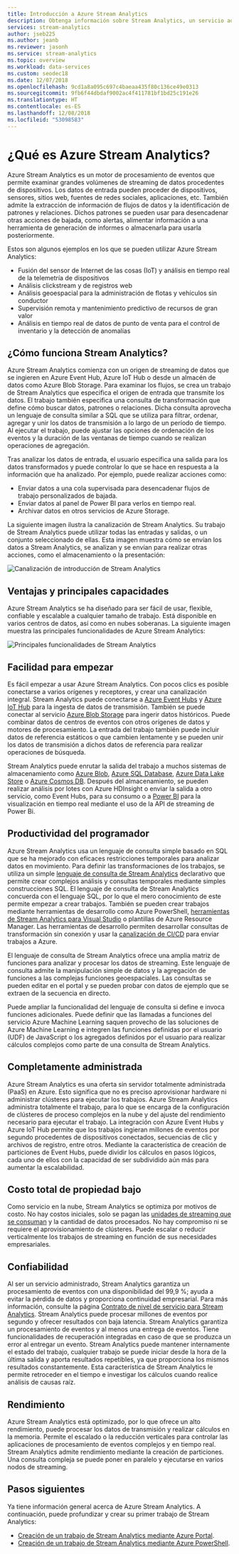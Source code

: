 ```yaml
---
title: Introducción a Azure Stream Analytics
description: Obtenga información sobre Stream Analytics, un servicio administrado que le ayudará a analizar datos de streaming desde Internet de las cosas (IoT) en tiempo real.
services: stream-analytics
author: jseb225
ms.author: jeanb
ms.reviewer: jasonh
ms.service: stream-analytics
ms.topic: overview
ms.workload: data-services
ms.custom: seodec18
ms.date: 12/07/2018
ms.openlocfilehash: 9cd1a8a095c697c4baeaa435f80c136ce49e0313
ms.sourcegitcommit: 9fb6f44dbdaf9002ac4f411781bf1bd25c191e26
ms.translationtype: HT
ms.contentlocale: es-ES
ms.lasthandoff: 12/08/2018
ms.locfileid: "53098583"
---
```

# <a name="what-is-azure-stream-analytics"></a>¿Qué es Azure Stream Analytics?

Azure Stream Analytics es un motor de procesamiento de eventos que permite examinar grandes volúmenes de streaming de datos procedentes de dispositivos. Los datos de entrada pueden proceder de dispositivos, sensores, sitios web, fuentes de redes sociales, aplicaciones, etc. También admite la extracción de información de flujos de datos y la identificación de patrones y relaciones. Dichos patrones se pueden usar para desencadenar otras acciones de bajada, como alertas, alimentar información a una herramienta de generación de informes o almacenarla para usarla posteriormente.

Estos son algunos ejemplos en los que se pueden utilizar Azure Stream Analytics: 

* Fusión del sensor de Internet de las cosas (IoT) y análisis en tiempo real de la telemetría de dispositivos
* Análisis clickstream y de registros web
* Análisis geoespacial para la administración de flotas y vehículos sin conductor
* Supervisión remota y mantenimiento predictivo de recursos de gran valor
* Análisis en tiempo real de datos de punto de venta para el control de inventario y la detección de anomalías

## <a name="how-does-stream-analytics-work"></a>¿Cómo funciona Stream Analytics?

Azure Stream Analytics comienza con un origen de streaming de datos que se ingieren en Azure Event Hub, Azure IoT Hub o desde un almacén de datos como Azure Blob Storage. Para examinar los flujos, se crea un trabajo de Stream Analytics que especifica el origen de entrada que transmite los datos. El trabajo también especifica una consulta de transformación que define cómo buscar datos, patrones o relaciones. Dicha consulta aprovecha un lenguaje de consulta similar a SQL que se utiliza para filtrar, ordenar, agregar y unir los datos de transmisión a lo largo de un período de tiempo. Al ejecutar el trabajo, puede ajustar las opciones de ordenación de los eventos y la duración de las ventanas de tiempo cuando se realizan operaciones de agregación.

Tras analizar los datos de entrada, el usuario especifica una salida para los datos transformados y puede controlar lo que se hace en respuesta a la información que ha analizado. Por ejemplo, puede realizar acciones como:

* Enviar datos a una cola supervisada para desencadenar flujos de trabajo personalizados de bajada.
* Enviar datos al panel de Power BI para verlos en tiempo real.
* Archivar datos en otros servicios de Azure Storage.

La siguiente imagen ilustra la canalización de Stream Analytics. Su trabajo de Stream Analytics puede utilizar todas las entradas y salidas, o un conjunto seleccionado de ellas. Esta imagen muestra cómo se envían los datos a Stream Analytics, se analizan y se envían para realizar otras acciones, como el almacenamiento o la presentación:

![Canalización de introducción de Stream Analytics](./media/stream-analytics-introduction/stream-analytics-intro-pipeline.png)

## <a name="key-capabilities-and-benefits"></a>Ventajas y principales capacidades

Azure Stream Analytics se ha diseñado para ser fácil de usar, flexible, confiable y escalable a cualquier tamaño de trabajo. Está disponible en varios centros de datos, así como en nubes soberanas. La siguiente imagen muestra las principales funcionalidades de Azure Stream Analytics:

![Principales funcionalidades de Stream Analytics](./media/stream-analytics-introduction/stream-analytics-key-capabilities.png)

## <a name="ease-of-getting-started"></a>Facilidad para empezar

Es fácil empezar a usar Azure Stream Analytics. Con pocos clics es posible conectarse a varios orígenes y receptores, y crear una canalización integral. Stream Analytics puede conectarse a [Azure Event Hubs](https://docs.microsoft.com/azure/event-hubs/) y [Azure IoT Hub](https://docs.microsoft.com/azure/iot-hub/) para la ingesta de datos de transmisión. También se puede conectar al servicio [Azure Blob Storage](https://docs.microsoft.com/azure/storage/storage-introduction) para ingerir datos históricos. Puede combinar datos de centros de eventos con otros orígenes de datos y motores de procesamiento. La entrada del trabajo también puede incluir datos de referencia estáticos o que cambien lentamente y se pueden unir los datos de transmisión a dichos datos de referencia para realizar operaciones de búsqueda.

Stream Analytics puede enrutar la salida del trabajo a muchos sistemas de almacenamiento como [Azure Blob](https://docs.microsoft.com/azure/storage/storage-introduction), [Azure SQL Database](https://docs.microsoft.com/azure/sql-database/), [Azure Data Lake Store](https://docs.microsoft.com/azure/data-lake-store/) o [Azure Cosmos DB](https://docs.microsoft.com/azure/cosmos-db/introduction). Después del almacenamiento, se pueden realizar análisis por lotes con Azure HDInsight o enviar la salida a otro servicio, como Event Hubs, para su consumo o a [Power BI](https://docs.microsoft.com/power-bi/) para la visualización en tiempo real mediante el uso de la API de streaming de Power Bi.

## <a name="programmer-productivity"></a>Productividad del programador

Azure Stream Analytics usa un lenguaje de consulta simple basado en SQL que se ha mejorado con eficaces restricciones temporales para analizar datos en movimiento. Para definir las transformaciones de los trabajos, se utiliza un simple [lenguaje de consulta de Stream Analytics](https://msdn.microsoft.com/library/azure/dn834998.aspx) declarativo que permite crear complejos análisis y consultas temporales mediante simples construcciones SQL. El lenguaje de consulta de Stream Analytics concuerda con el lenguaje SQL, por lo que el mero conocimiento de este permite empezar a crear trabajos. También se pueden crear trabajos mediante herramientas de desarrollo como Azure PowerShell, [herramientas de Stream Analytics para Visual Studio](stream-analytics-tools-for-visual-studio-install.md) o plantillas de Azure Resource Manager. Las herramientas de desarrollo permiten desarrollar consultas de transformación sin conexión y usar la [canalización de CI/CD](stream-analytics-tools-for-visual-studio-cicd.md) para enviar trabajos a Azure. 

El lenguaje de consulta de Stream Analytics ofrece una amplia matriz de funciones para analizar y procesar los datos de streaming. Este lenguaje de consulta admite la manipulación simple de datos y la agregación de funciones a las complejas funciones geoespaciales. Las consultas se pueden editar en el portal y se pueden probar con datos de ejemplo que se extraen de la secuencia en directo.

Puede ampliar la funcionalidad del lenguaje de consulta si define e invoca funciones adicionales. Puede definir que las llamadas a funciones del servicio Azure Machine Learning saquen provecho de las soluciones de Azure Machine Learning e integren las funciones definidas por el usuario (UDF) de JavaScript o los agregados definidos por el usuario para realizar cálculos complejos como parte de una consulta de Stream Analytics.

## <a name="fully-managed"></a>Completamente administrada 

Azure Stream Analytics es una oferta sin servidor totalmente administrada (PaaS) en Azure. Esto significa que no es preciso aprovisionar hardware ni administrar clústeres para ejecutar los trabajos. Azure Stream Analytics administra totalmente el trabajo, para lo que se encarga de la configuración de clústeres de proceso complejos en la nube y del ajuste del rendimiento necesario para ejecutar el trabajo. La integración con Azure Event Hubs y Azure IoT Hub permite que los trabajos ingieran millones de eventos por segundo procedentes de dispositivos conectados, secuencias de clic y archivos de registro, entre otros. Mediante la característica de creación de particiones de Event Hubs, puede dividir los cálculos en pasos lógicos, cada uno de ellos con la capacidad de ser subdividido aún más para aumentar la escalabilidad.

## <a name="low-total-cost-of-ownership"></a>Costo total de propiedad bajo

Como servicio en la nube, Stream Analytics se optimiza por motivos de costo. No hay costos iniciales, solo se pagan las [unidades de streaming que se consuman](stream-analytics-streaming-unit-consumption.md) y la cantidad de datos procesados. No hay compromiso ni se requiere el aprovisionamiento de clústeres. Puede escalar o reducir verticalmente los trabajos de streaming en función de sus necesidades empresariales. 

## <a name="reliability"></a>Confiabilidad 

Al ser un servicio administrado, Stream Analytics garantiza un procesamiento de eventos con una disponibilidad del 99,9 %; ayuda a evitar la pérdida de datos y proporciona continuidad empresarial. Para más información, consulte la página [Contrato de nivel de servicio para Stream Analytics](https://azure.microsoft.com/support/legal/sla/stream-analytics/v1_0/). Stream Analytics puede procesar millones de eventos por segundo y ofrecer resultados con baja latencia.
Stream Analytics garantiza un procesamiento de eventos y al menos una entrega de eventos. Tiene funcionalidades de recuperación integradas en caso de que se produzca un error al entregar un evento. Stream Analytics puede mantener internamente el estado del trabajo, cualquier trabajo se puede iniciar desde la hora de la última salida y aporta resultados repetibles, ya que proporciona los mismos resultados constantemente. Esta característica de Stream Analytics le permite retroceder en el tiempo e investigar los cálculos cuando realice análisis de causas raíz. 

## <a name="performance"></a>Rendimiento

Azure Stream Analytics está optimizado, por lo que ofrece un alto rendimiento, puede procesar los datos de transmisión y realizar cálculos en la memoria. Permite el escalado o la reducción verticales para controlar las aplicaciones de procesamiento de eventos complejos y en tiempo real. Stream Analytics admite rendimiento mediante la creación de particiones. Una consulta compleja se puede poner en paralelo y ejecutarse en varios nodos de streaming. 

## <a name="next-steps"></a>Pasos siguientes

Ya tiene información general acerca de Azure Stream Analytics. A continuación, puede profundizar y crear su primer trabajo de Stream Analytics:

* [Creación de un trabajo de Stream Analytics mediante Azure Portal](stream-analytics-quick-create-portal.md).
* [Creación de un trabajo de Stream Analytics mediante Azure PowerShell](stream-analytics-quick-create-powershell.md).
